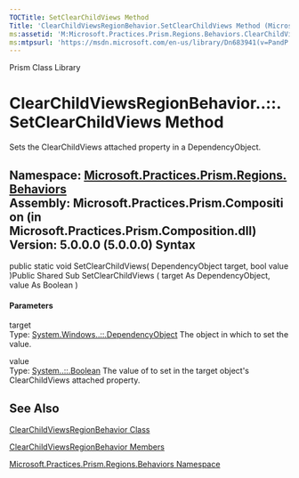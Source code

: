 ```yaml
---
TOCTitle: SetClearChildViews Method
Title: 'ClearChildViewsRegionBehavior.SetClearChildViews Method (Microsoft.Practices.Prism.Regions.Behaviors)'
ms:assetid: 'M:Microsoft.Practices.Prism.Regions.Behaviors.ClearChildViewsRegionBehavior.SetClearChildViews(System.Windows.DependencyObject,System.Boolean)'
ms:mtpsurl: 'https://msdn.microsoft.com/en-us/library/Dn683941(v=PandP.50)'
---
```


Prism Class Library

ClearChildViewsRegionBehavior..::.SetClearChildViews Method
===========================================================

Sets the ClearChildViews attached property in a DependencyObject.

**Namespace:** [Microsoft.Practices.Prism.Regions.Behaviors](https://msdn.microsoft.com/n:microsoft.practices.prism.regions.behaviors)
**Assembly:** Microsoft.Practices.Prism.Composition (in Microsoft.Practices.Prism.Composition.dll) Version: 5.0.0.0 (5.0.0.0)
Syntax
------

<span id="syntaxToggle"></span>public static void SetClearChildViews( DependencyObject target, bool value )Public Shared Sub SetClearChildViews ( target As DependencyObject, value As Boolean )
#### Parameters

target  
Type: [System.Windows..::.DependencyObject](http://msdn2.microsoft.com/en-us/library/ms589309)
The object in which to set the value.

<!-- -->

value  
Type: [System..::.Boolean](http://msdn2.microsoft.com/en-us/library/a28wyd50)
The value of to set in the target object's ClearChildViews attached property.

See Also
--------

<span id="seeAlsoToggle"></span>
[ClearChildViewsRegionBehavior Class](https://msdn.microsoft.com/t:microsoft.practices.prism.regions.behaviors.clearchildviewsregionbehavior)

[ClearChildViewsRegionBehavior Members](https://msdn.microsoft.com/allmembers.t:microsoft.practices.prism.regions.behaviors.clearchildviewsregionbehavior)

[Microsoft.Practices.Prism.Regions.Behaviors Namespace](https://msdn.microsoft.com/n:microsoft.practices.prism.regions.behaviors)

